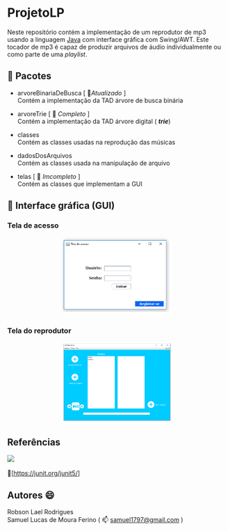 # ProjetoLP

Neste repositório contém a implementação de um reprodutor de mp3 usando a linguagem [Java] com interface gráfica com Swing/AWT. Este tocador de mp3 é capaz de produzir arquivos de áudio individualmente ou como parte de uma _playlist_.

[Java]: https://pt.wikipedia.org/wiki/Java_(linguagem_de_programa%C3%A7%C3%A3o)

## :file_folder: Pacotes

 - arvoreBinariaDeBusca [ :hammer:_Atualizado_ ]  
 	Contém a implementação da TAD árvore de busca binária  
 	
 
 - arvoreTrie [ :construction: _Completo_ ]  
 	Contém a implementação da TAD árvore digital ( ***trie***)  
  
 - classes  
 	Contém as classes usadas na reprodução das músicas 
 	
 - dadosDosArquivos  
 	Contém as classes usada na manipulação de arquivo	
     
 - telas [ :construction: _Imcompleto_ ]  
 	Contém as classes que implementam a GUI  
  


## :art: Interface gráfica (GUI)
### 	Tela de acesso
<p align="center">
<img src="https://github.com/LaelRodrigues/ProjetoLP/blob/master/imagensParaGui/imagensReadme/telaLogin.png" width="50%"  />
</p>


### 	Tela do reprodutor

<p align="center">
<img src="https://github.com/LaelRodrigues/ProjetoLP/blob/master/imagensParaGui/imagensReadme/reprodutor.png" width="50%"  />
</p>


## Referências 


<p align="left">
<img src="https://cdn-images-1.medium.com/max/982/1*AiTBjfsoj3emarTpaeNgKQ.png" width="14%"  />
</p>

:link:[https://junit.org/junit5/]

[https://junit.org/junit5/]: https://junit.org/junit5/

## Autores :smile:

Robson Lael Rodrigues  
Samuel Lucas de Moura Ferino	( :mailbox: <samuel1797@gmail.com> )
